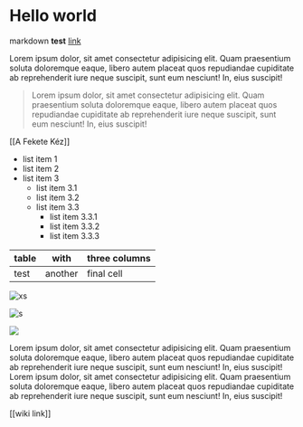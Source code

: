 # Hello world

markdown **test** [link](/test)

Lorem ipsum dolor, sit amet consectetur adipisicing elit. Quam praesentium soluta doloremque eaque, libero autem placeat quos repudiandae cupiditate ab reprehenderit iure neque suscipit, sunt eum nesciunt! In, eius suscipit!

> Lorem ipsum dolor, sit amet consectetur adipisicing elit. Quam praesentium soluta doloremque eaque, libero autem placeat quos repudiandae cupiditate ab reprehenderit iure neque suscipit, sunt eum nesciunt! In, eius suscipit!

[[A Fekete Kéz]]

- list item 1
- list item 2
- list item 3
    - list item 3.1
    - list item 3.2
    - list item 3.3
        - list item 3.3.1
        - list item 3.3.2
        - list item 3.3.3

| table | with    | three columns |
| ----- | ------- | ------------- |
| test  | another | final cell    |

![xs](../static/2761183_460s.jpg)

![s](../static/2761183_460s.jpg)

![](../static/2761183_460s.jpg)

Lorem ipsum dolor, sit amet consectetur adipisicing elit. Quam praesentium soluta doloremque eaque, libero autem placeat quos repudiandae cupiditate ab reprehenderit iure neque suscipit, sunt eum nesciunt! In, eius suscipit!
Lorem ipsum dolor, sit amet consectetur adipisicing elit. Quam praesentium soluta doloremque eaque, libero autem placeat quos repudiandae cupiditate ab reprehenderit iure neque suscipit, sunt eum nesciunt! In, eius suscipit!

[[wiki link]]
